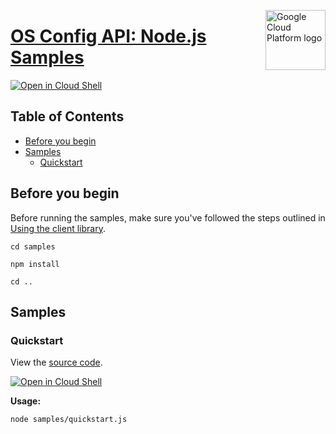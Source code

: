 [//]: # "This README.md file is auto-generated, all changes to this file will be lost."
[//]: # "To regenerate it, use `python -m synthtool`."
<img src="https://avatars2.githubusercontent.com/u/2810941?v=3&s=96" alt="Google Cloud Platform logo" title="Google Cloud Platform" align="right" height="96" width="96"/>

# [OS Config API: Node.js Samples](https://github.com/googleapis/nodejs-os-config)

[![Open in Cloud Shell][shell_img]][shell_link]



## Table of Contents

* [Before you begin](#before-you-begin)
* [Samples](#samples)
  * [Quickstart](#quickstart)

## Before you begin

Before running the samples, make sure you've followed the steps outlined in
[Using the client library](https://github.com/googleapis/nodejs-os-config#using-the-client-library).

`cd samples`

`npm install`

`cd ..`

## Samples



### Quickstart

View the [source code](https://github.com/googleapis/nodejs-os-config/blob/master/samples/quickstart.js).

[![Open in Cloud Shell][shell_img]](https://console.cloud.google.com/cloudshell/open?git_repo=https://github.com/googleapis/nodejs-os-config&page=editor&open_in_editor=samples/quickstart.js,samples/README.md)

__Usage:__


`node samples/quickstart.js`






[shell_img]: https://gstatic.com/cloudssh/images/open-btn.png
[shell_link]: https://console.cloud.google.com/cloudshell/open?git_repo=https://github.com/googleapis/nodejs-os-config&page=editor&open_in_editor=samples/README.md
[product-docs]: https://cloud.google.com/compute/docs/os-patch-management
